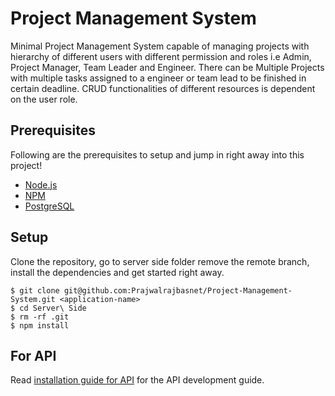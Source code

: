 # Project Management System
  Minimal Project Management System capable of managing projects with hierarchy of different users with different permission and roles i.e Admin, Project Manager, 
  Team Leader and Engineer. There can be Multiple Projects with multiple tasks assigned to a engineer or team lead to be finished in certain deadline. CRUD functionalities
  of different resources is dependent on the user role.

## Prerequisites
  Following are the prerequisites to setup and jump in right away into this project! 

- [Node.js](https://yarnpkg.com/en/docs/install)
- [NPM](https://docs.npmjs.com/getting-started/installing-node)
- [PostgreSQL](https://www.postgresql.org/download/) 

## Setup

Clone the repository, go to server side folder remove the remote branch, install the dependencies and get started right away.

    $ git clone git@github.com:Prajwalrajbasnet/Project-Management-System.git <application-name>
    $ cd Server\ Side
    $ rm -rf .git
    $ npm install

## For API

Read [installation guide for API](README.md) for the API development guide.
